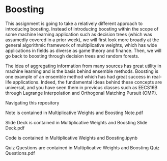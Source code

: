 # Boosting
This assignment is going to take a relatively different approach to introducing boosting. 
Instead of introducing boosting within the scope of some machine learning application such as decision trees (which was assumedly covered in a prior week), 
  we will first look more broadly at the general algorithmic framework of multiplicative weights, 
  which has wide applications in fields as diverse as game theory and finance. 
 Then, we will go back to boosting through decision trees and random forests.

The idea of aggregating information from many sources has great utility in machine learning and is the basis behind ensemble methods. 
Boosting is one example of an ensemble method which has had great success in real-life applications. 
Indeed, the fundamental ideas behind these concepts are universal, 
  and you have seen them in previous classes such as EECS16B through Lagrange Interpolation and Orthogonal Matching Pursuit (OMP). 
  
Navigating this repository

Note is contained in Multiplicative Weights and Boosting Note.pdf

Slide Deck is contained in Multiplicative Weights and Boosting Slide Deck.pdf

Code is contained in Multiplicative Weights and Boosting.ipynb

Quiz Questions are contained in Multiplicative Weights and Boosting Quiz Questions.pdf
